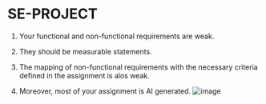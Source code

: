 # SE-PROJECT


1. Your functional and non-functional requirements are weak.
2. They should be measurable statements.
3. The mapping of non-functional requirements with the necessary criteria defined in the assignment is alos weak.

4. Moreover, most of your assignment is AI generated.
![image](https://github.com/Zain-Rehman/SE-PROJECT/assets/110038365/7cedc153-4001-4247-9a01-24987a7dc467)
